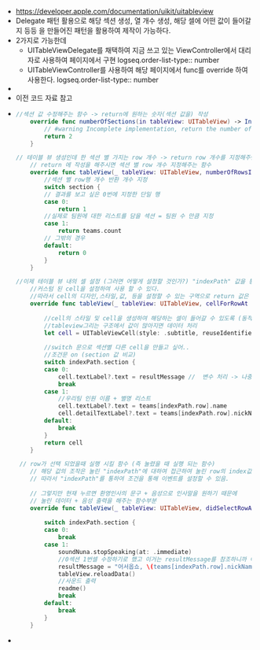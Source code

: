 - https://developer.apple.com/documentation/uikit/uitableview
- Delegate 패턴 활용으로 해당 섹션 생성, 열 개수 생성, 해당 셀에 어떤 값이 들어갈지 등등 을 만들어진 패턴을 활용하여 제작이 가능하다.
- 2가지로 가능한데
	- UITableViewDelegate를 채택하여 지금 쓰고 있는 ViewController에서 대리자로 사용하여 페이지에서 구현
	  logseq.order-list-type:: number
	- UITableViewController를 사용하여 해당 페이지에서 func를 override 하여 사용한다.
	  logseq.order-list-type:: number
-
- 이전 코드 자료 참고
- ```swift
  //섹션 값 수정해주는 함수 -> return에 원하는 숫자(섹션 값을) 작성
      override func numberOfSections(in tableView: UITableView) -> Int {
          // #warning Incomplete implementation, return the number of sections
          return 2
      }
  
  // 테이블 뷰 생성인데 한 섹션 별 가지는 row 개수 -> return row 개수를 지정해주면 되는데 section < 조건을 달아서 해당 하는 정수값
      // return 에 작성을 해주시면 섹션 별 row 개수 지정해주는 함수
      override func tableView(_ tableView: UITableView, numberOfRowsInSection section: Int) -> Int {
          //섹션 별 row행 개수 반환 개수 지정
          switch section {
          // 결과를 보고 싶은 0번에 지정한 단일 행
          case 0:
              return 1
          //실제로 팀원에 대한 리스트를 담을 섹션 = 팀원 수 만큼 지정
          case 1:
              return teams.count
          // 그밖의 경우
          default:
              return 0
          }
      }
  
  //이제 테이블 뷰 내의 셀 설정 (그러면 어떻게 설정할 것인가?) "indexPath" 값을 통해 섹션 번호 + 해당 섹션번호의 row 번호를 지정하여
      //커스텀 된 cell을 설정하여 사용 할 수 있다.
      //따라서 cell의 디자인,스타일,값, 등을 설정할 수 있는 구역으로 return 값은 테이블 한 줄의 cell 이다
      override func tableView(_ tableView: UITableView, cellForRowAt indexPath: IndexPath) -> UITableViewCell {
          
          //cell의 스타일 및 cell을 생성하여 해당하는 셀이 들어갈 수 있도록 (동적 셀을 생성해주어야 한다.)
          //tableview그리는 구조에서 값이 많아지면 데이터 처리
          let cell = UITableViewCell(style: .subtitle, reuseIdentifier: "MyCell")
          
          //switch 문으로 섹션별 다른 cell을 만들고 싶어..
          //조건문 on (section 값 비교)
          switch indexPath.section {
          case 0:
              cell.textLabel?.text = resultMessage //  변수 처리 -> 나중에 변수 수정되면 여기 셀 수정
              break
          case 1:
              //우리팀 인원 이름 + 별명 리스트
              cell.textLabel?.text = teams[indexPath.row].name
              cell.detailTextLabel?.text = teams[indexPath.row].nickName
          default:
              break
          }
          return cell
      }
  
   // row가 선택 되었을때 실행 시킬 함수 (즉 눌렸을 때 실행 되는 함수)
      // 해당 값의 조작은 눌린 "indexPath"에 대하여 접근하여 눌린 row의 index값을 "indexPath"로 읽어옴
      // 따라서 "indexPath"를 통하여 조건을 통해 이벤트를 설정할 수 있음.
      
      // 그렇지만 현재 누르면 환영인사의 문구 + 음성으로 인사말을 원하기 때문에
      // 눌린 데이터 + 음성 출력을 해주는 함수부분
      override func tableView(_ tableView: UITableView, didSelectRowAt indexPath: IndexPath) {
          
          switch indexPath.section {
          case 0:
              break
          case 1:
              soundNuna.stopSpeaking(at: .immediate)
              //0섹션 1번셀 수정하기로 했고 이거는 resultMessage를 참조하니까 이거 수정해야지
              resultMessage = "어서옵쇼, \(teams[indexPath.row].nickName)님"
              tableView.reloadData()
              //사운드 출력
              readme()
              break
          default:
              break
          }
      }
  ```
-